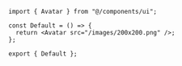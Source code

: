 ﻿```tsx
import { Avatar } from "@/components/ui";

const Default = () => {
  return <Avatar src="/images/200x200.png" />;
};

export { Default };

```
